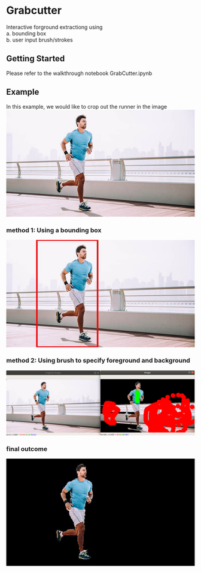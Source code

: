 # Grabcutter
Interactive forground extractiong using  
a. bounding box  
b. user input brush/strokes

## Getting Started

Please refer to the walkthrough notebook GrabCutter.ipynb

## Example
In this example, we would like to crop out the runner in the image  
![alt text](runner.jpg)

### method 1: Using a bounding box
![alt text](runner_with_box.jpg)

### method 2: Using brush to specify foreground and background
![alt text](select_background.png)

### final outcome
![alt text](grabcut_with_box.jpg)


```python

```
